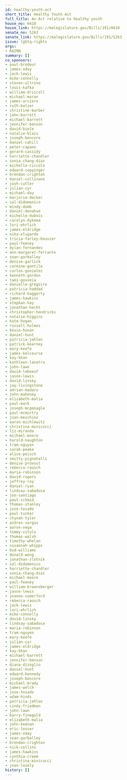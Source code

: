 ```yaml
---
id: healthy-youth-act
short_title: Healthy Youth Act
full_title: An Act relative to healthy youth
house_no: H410
house_link: https://malegislature.gov/Bills/191/H410
senate_no: S263
senate_link: https://malegislature.gov/Bills/191/S263
issue: lgbtq-rights
orgs:
- RAINN
summary: []
co_sponsors:
- paul-brodeur
- james-oday
- jack-lewis
- mike-connolly
- steven-ultrino
- louis-kafka
- william-driscoll
- michael-moran
- james-arciero
- ruth-balser
- christine-barber
- john-barrett
- michael-barrett
- jennifer-benson
- david-biele
- natalie-blais
- joseph-boncore
- daniel-cahill
- peter-capano
- gerard-cassidy
- harriette-chandler
- sonia-chang-diaz
- michelle-ciccolo
- edward-coppinger
- brendan-crighton
- daniel-cullinane
- josh-cutler
- julian-cyr
- michael-day
- marjorie-decker
- sal-didomenico
- mindy-domb
- daniel-donahue
- michelle-dubois
- carolyn-dykema
- lori-ehrlich
- james-eldridge
- nika-elugardo
- tricia-farley-bouvier
- paul-feeney
- dylan-fernandes
- ann-margaret-ferrante
- sean-garballey
- denise-garlick
- carmine-gentile
- carlos-gonzalez
- kenneth-gordon
- tami-gouveia
- danielle-gregoire
- patricia-haddad
- richard-haggerty
- james-hawkins
- stephan-hay
- jonathan-hecht
- christopher-hendricks
- natalie-higgins
- kate-hogan
- russell-holmes
- kevin-honan
- daniel-hunt
- patricia-jehlen
- patrick-kearney
- mary-keefe
- james-kelcourse
- kay-khan
- kathleen-lanatra
- john-lawn
- david-leboeuf
- jason-lewis
- david-linsky
- jay-livingstone
- adrian-madaro
- john-mahoney
- elizabeth-malia
- paul-mark
- joseph-mcgonagle
- paul-mcmurtry
- joan-meschino
- aaron-michlewitz
- christina-minicucci
- liz-miranda
- michael-moore
- harold-naughton
- tram-nguyen
- sarah-peake
- alice-peisch
- smitty-pignatelli
- denise-provost
- rebecca-rausch
- maria-robinson
- david-rogers
- jeffrey-roy
- daniel-ryan
- lindsay-sabadosa
- jon-santiago
- paul-schmid
- thomas-stanley
- jose-tosado
- paul-tucker
- chynah-tyler
- andres-vargas
- aaron-vega
- tommy-vitolo
- thomas-walsh
- timothy-whelan
- susannah-whipps
- bud-williams
- donald-wong
- jonathan-zlotnik
- sal-didomenico
- harriette-chandler
- sonia-chang-diaz
- michael-moore
- paul-feeney
- william-brownsberger
- jason-lewis
- joanne-comerford
- rebecca-rausch
- jack-lewis
- lori-ehrlich
- mike-connolly
- david-linsky
- lindsay-sabadosa
- maria-robinson
- tram-nguyen
- mary-keefe
- julian-cyr
- james-eldridge
- kay-khan
- michael-barrett
- jennifer-benson
- diana-dizoglio
- daniel-hunt
- edward-kennedy
- joseph-boncore
- michael-brady
- james-welch
- jose-tosado
- adam-hinds
- patricia-jehlen
- cindy-friedman
- john-lawn
- barry-finegold
- elizabeth-malia
- john-keenan
- eric-lesser
- james-oday
- sean-garballey
- brendan-crighton
- nick-collins
- james-hawkins
- cynthia-creem
- christina-minicucci
- joan-lovely
history: []
---
```

